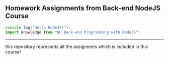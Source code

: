 ## Homework Assignments from Back-end NodeJS Course

```javascript
console.log("Hello NodeJS!");
import knowledge from "NH Back-end Programming with NodeJS";
```

<hr/>
<p>this repository represents all the assigments which is included in this course!</p>
